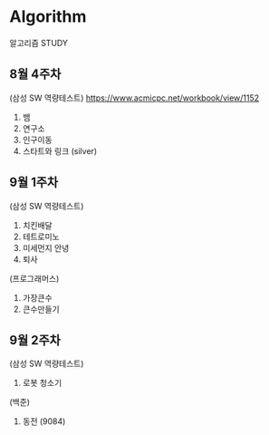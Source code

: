 # Algorithm

알고리즘 STUDY

## 8월 4주차
(삼성 SW 역량테스트)
https://www.acmicpc.net/workbook/view/1152
1. 뱀
2. 연구소
3. 인구이동
4. 스타트와 링크 (silver)

## 9월 1주차
(삼성 SW 역량테스트)
1. 치킨배달
2. 테트로미노
3. 미세먼지 안녕
4. 퇴사

(프로그래머스)
1. 가장큰수
2. 큰수만들기

## 9월 2주차
(삼성 SW 역량테스트)
1. 로봇 청소기

(백준)
1. 동전 (9084)
